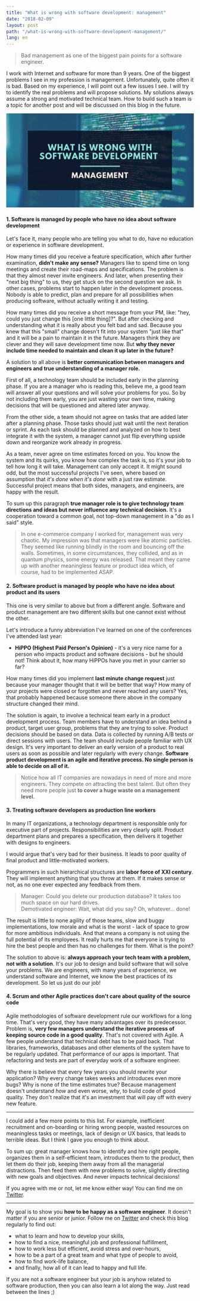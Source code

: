 ```yaml
---
title: "What is wrong with software development: management"
date: "2018-02-09"
layout: post
path: "/what-is-wrong-with-software-development-management/"
lang: en
---
```


> Bad management as one of the biggest pain points for a software engineer.

I work with Internet and software for more than 9 years. One of the biggest problems I see in my profession is management. Unfortunately, quite often it is bad. Based on my experience, I will point out a few issues I see. I will try to identify the real problems and will propose solutions. My solutions always assume a strong and motivated technical team. How to build such a team is a topic for another post and will be discussed on this blog in the future.

[![management](./management.jpg)](./management.jpg)

#### 1. Software is managed by people who have no idea about software development

Let's face it, many people who are telling you what to do, have no education or experience in software development.

How many times did you receive a feature specification, which after further examination, **didn't make any sense?**
Managers like to spend time on long meetings and create their road-maps and specifications. The problem is that they almost never invite engineers. And later, when presenting their "next big thing" to us, they get stuck on the second question we ask. In other cases, problems start to happen later in the development process. Nobody is able to predict, plan and prepare for all possibilities when producing software, without actually writing it and testing.

How many times did you receive a short message from your PM, like: "hey, could you just change this [one little thing]?". But after checking and understanding what it is really about you felt bad and sad. Because you knew that this "small" change doesn't fit into your system "just like that" and it will be a pain to maintain it in the future. Managers think they are clever and they will save development time now. But **why they never include time needed to maintain and clean it up later in the future?**

A solution to all above is **better communication between managers and engineers and true understanding of a manager role.**

First of all, a technology team should be included early in the planning phase. If you are a manager who is reading this, believe me, a good team will answer all your questions and will solve your problems for you. So by not including them early, you are just wasting your own time, making decisions that will be questioned and altered later anyway.

From the other side, a team should not agree on tasks that are added later after a planning phase. Those tasks should just wait until the next iteration or sprint. As each task should be planned and analyzed on how to best integrate it with the system, a manager cannot just flip everything upside down and reorganize work already in progress.

As a team, never agree on time estimates forced on you. You know the system and its quirks, you know how complex the task is, so it's your job to tell how long it will take. Management can only accept it. It might sound odd, but the most successful projects I've seen, where based on assumption that _it's done when it's done_ with a just raw estimate. Successful project means that both sides, managers, and engineers, are happy with the result.

To sum up this paragraph **true manager role is to give technology team directions and ideas but never influence any technical decision.** It's a cooperation toward a common goal, not top-down management in a "do as I said" style.

> In one e-commerce company I worked for, management was very chaotic. My impression was that managers were like atomic particles. They seemed like running blindly in the room and bouncing off the walls. Sometimes, in some circumstances, they collided, and as in quantum physics, some energy was released. That meant they came up with another meaningless feature or product idea which, of course, had to be implemented ASAP.

#### 2. Software product is managed by people who have no idea about product and its users

This one is very similar to above but from a different angle. Software and product management are two different skills but one cannot exist without the other.

Let's introduce a funny abbreviation I've learned on one of the conferences I've attended last year:

* **HiPPO (Highest Paid Person's Opinion)** - it's a very nice name for a person who impacts product and software decisions - but he should not! Think about it, how many HiPPOs have you met in your carrier so far?

How many times did you implement **last minute change request** just because your manager thought that it will be better that way? How many of your projects were closed or forgotten and never reached any users? Yes, that probably happened because someone there above in the company structure changed their mind.

The solution is again, to involve a technical team early in a product development process. Team members have to understand an idea behind a product, target user group, problems that they are trying to solve. Product decisions should be based on data. Data is collected by running A/B tests or direct sessions with users. The team should include people familiar with UX design. It's very important to deliver an early version of a product to real users as soon as possible and later regularly with every change. **Software product development is an agile and iterative process. No single person is able to decide on all of it.**

> Notice how all IT companies are nowadays in need of more and more engineers. They compete on attracting the best talent. But often they need more people just **to cover a huge waste on a management level.**

#### 3. Treating software developers as production line workers

In many IT organizations, a technology department is responsible only for executive part of projects. Responsibilities are very clearly split. Product department plans and prepares a specification, then delivers it together with designs to engineers.

I would argue that's very bad for their business. It leads to poor quality of final product and little-motivated workers.

Programmers in such hierarchical structures are **labor force of XXI century**. They will implement anything that you throw at them. If it makes sense or not, as no one ever expected any feedback from them.

> Manager: Could you delete our production database? It takes too much space on our hard drives.  
> Demotivated engineer: Wait, what did you say? Oh, whatever... done!

The result is little to none agility of those teams, slow and buggy implementations, low morale and what is the worst - lack of space to grow for more ambitious individuals. And that means a company is not using the full potential of its employees. It really hurts me that everyone is trying to hire the best people and then has no challenges for them. What is the point?

The solution to above is: **always approach your tech team with a problem, not with a solution**. It's our job to design and build software that will solve your problems. We are engineers, with many years of experience, we understand software and Internet, we know the best practices of its development. So let us just do our job!

#### 4. Scrum and other Agile practices don't care about quality of the source code

Agile methodologies of software development rule our workflows for a long time. That's very good, they have many advantages over its predecessor. Problem is, **very few managers understand the iterative process of keeping source code in a good quality**. That's not covered with Agile. A few people understand that technical debt has to be paid back. That libraries, frameworks, databases and other elements of the system have to be regularly updated. That performance of our apps is important. That refactoring and tests are part of everyday work of a software engineer.

Why there is believe that every few years you should rewrite your application? Why every change takes weeks and introduces even more bugs? Why is none of the time estimates true? Because management doesn't understand _how_ and even worse, _why_, to build code of good quality. They don't realize that it's an investment that will pay off with every new feature.

---

I could add a few more points to this list. For example, inefficient recruitment and on-boarding or hiring wrong people, wasted resources on meaningless tasks or meetings, lack of design or UX basics, that leads to terrible ideas. But I think I gave you enough to think about.

To sum up: great manager knows how to identify and hire right people, organizes them in a self-efficient team, introduces them to the product, then let them do their job, keeping them away from all the managerial distractions. Then feed them with new problems to solve, slightly directing with new goals and objectives. And never impacts technical decisions!

If you agree with me or not, let me know either way! You can find me on [Twitter](https://twitter.com/krzysu).

---

My goal is to show you **how to be happy as a software engineer**. It doesn't matter if you are senior or junior. Follow me on [Twitter](https://twitter.com/krzysu) and check this blog regularly to find out:

* what to learn and how to develop your skills,
* how to find a nice, meaningful job and professional fulfillment,
* how to work less but efficient, avoid stress and over-hours,
* how to be a part of a great team and what type of people to avoid,
* how to find work-life balance,
* and finally, how all of it can lead to happy and full life.

If you are not a software engineer but your job is anyhow related to software production, then you can also learn a lot along the way. Just read between the lines ;)
